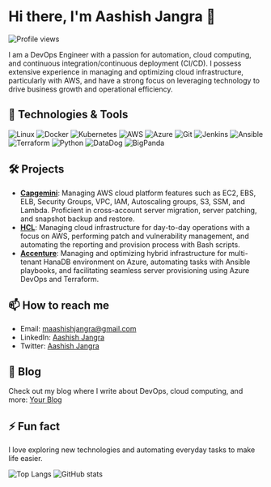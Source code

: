# Hi there, I'm Aashish Jangra 👋

![Profile views](https://gpvc.arturio.dev/vtech1995)

I am a DevOps Engineer with a passion for automation, cloud computing, and continuous integration/continuous deployment (CI/CD). I possess extensive experience in managing and optimizing cloud infrastructure, particularly with AWS, and have a strong focus on leveraging technology to drive business growth and operational efficiency.

## 🔧 Technologies & Tools
![Linux](https://img.shields.io/badge/-Linux-FCC624?style=flat-square&logo=linux&logoColor=black)
![Docker](https://img.shields.io/badge/-Docker-2496ED?style=flat-square&logo=docker&logoColor=white)
![Kubernetes](https://img.shields.io/badge/-Kubernetes-326CE5?style=flat-square&logo=kubernetes&logoColor=white)
![AWS](https://img.shields.io/badge/-AWS-232F3E?style=flat-square&logo=amazon-aws)
![Azure](https://img.shields.io/badge/-Azure-0078D4?style=flat-square&logo=microsoft-azure)
![Git](https://img.shields.io/badge/-Git-F05032?style=flat-square&logo=git&logoColor=white)
![Jenkins](https://img.shields.io/badge/-Jenkins-D24939?style=flat-square&logo=jenkins&logoColor=white)
![Ansible](https://img.shields.io/badge/-Ansible-EE0000?style=flat-square&logo=ansible&logoColor=white)
![Terraform](https://img.shields.io/badge/-Terraform-623CE4?style=flat-square&logo=terraform&logoColor=white)
![Python](https://img.shields.io/badge/-Python-3776AB?style=flat-square&logo=python&logoColor=white)
![DataDog](https://img.shields.io/badge/-DataDog-632CA6?style=flat-square&logo=datadog&logoColor=white)
![BigPanda](https://img.shields.io/badge/-BigPanda-101010?style=flat-square&logo=bigpanda&logoColor=white)

## 🛠️ Projects
- **[Capgemini](#)**: Managing AWS cloud platform features such as EC2, EBS, ELB, Security Groups, VPC, IAM, Autoscaling groups, S3, SSM, and Lambda. Proficient in cross-account server migration, server patching, and snapshot backup and restore.
- **[HCL](#)**: Managing cloud infrastructure for day-to-day operations with a focus on AWS, performing patch and vulnerability management, and automating the reporting and provision process with Bash scripts.
- **[Accenture](#)**: Managing and optimizing hybrid infrastructure for multi-tenant HanaDB environment on Azure, automating tasks with Ansible playbooks, and facilitating seamless server provisioning using Azure DevOps and Terraform.

## 📫 How to reach me
- Email: [maashishjangra@gmail.com](mailto:maashishjangra@gmail.com)
- LinkedIn: [Aashish Jangra](https://www.linkedin.com/in/vtech1995/)
- Twitter: [Aashish Jangra](https://twitter.com/vtech1995)

## 📝 Blog
Check out my blog where I write about DevOps, cloud computing, and more: [Your Blog](https://yourblog.com)

## ⚡ Fun fact
I love exploring new technologies and automating everyday tasks to make life easier.

![Top Langs](https://github-readme-stats.vercel.app/api/top-langs/?username=vtech1995&layout=compact)
![GitHub stats](https://github-readme-stats.vercel.app/api?username=vtech1995&show_icons=true&count_private=true&hide=prs&theme=default_repocard)
